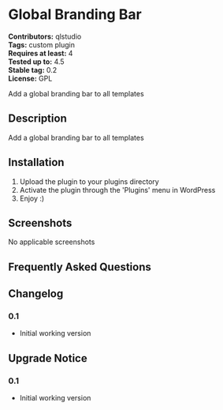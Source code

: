 # Global Branding Bar 
**Contributors:** qlstudio  
**Tags:** custom plugin  
**Requires at least:** 4  
**Tested up to:** 4.5  
**Stable tag:** 0.2  
**License:** GPL  

Add a global branding bar to all templates 


## Description 

Add a global branding bar to all templates


## Installation 

1. Upload the plugin to your plugins directory
2. Activate the plugin through the 'Plugins' menu in WordPress
3. Enjoy :)


## Screenshots 

No applicable screenshots


## Frequently Asked Questions 


## Changelog 


### 0.1 

* Initial working version


## Upgrade Notice 


### 0.1 

* Initial working version
